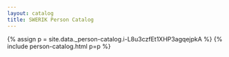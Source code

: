 ```yaml
---
layout: catalog
title: SWERIK Person Catalog
---
```

{% assign p = site.data._person-catalog.i-L8u3czfEt1XHP3agqejpkA %}
{% include person-catalog.html p=p %}

